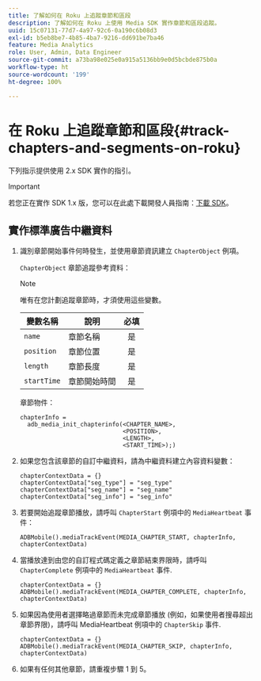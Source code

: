```yaml
---
title: 了解如何在 Roku 上追蹤章節和區段
description: 了解如何在 Roku 上使用 Media SDK 實作章節和區段追蹤。
uuid: 15c07131-77d7-4a97-92c6-0a190c6b08d3
exl-id: b5eb8be7-4b85-4ba7-9216-dd691be7ba46
feature: Media Analytics
role: User, Admin, Data Engineer
source-git-commit: a73ba98e025e0a915a5136bb9e0d5bcbde875b0a
workflow-type: ht
source-wordcount: '199'
ht-degree: 100%

---
```


# 在 Roku 上追蹤章節和區段{#track-chapters-and-segments-on-roku}

下列指示提供使用 2.x SDK 實作的指引。

>[!IMPORTANT]
>
> 若您正在實作 SDK 1.x 版，您可以在此處下載開發人員指南：[下載 SDK](/help/getting-started/download-sdks.md)。

## 實作標準廣告中繼資料

1. 識別章節開始事件何時發生，並使用章節資訊建立 `ChapterObject` 例項。

   `ChapterObject` 章節追蹤參考資料：

   >[!NOTE]
   >
   >唯有在您計劃追蹤章節時，才須使用這些變數。

   | 變數名稱 | 說明 | 必填 |
   | --- | --- | :---: |
   | `name` | 章節名稱 | 是 |
   | `position` | 章節位置 | 是 |
   | `length` | 章節長度 | 是 |
   | `startTime` | 章節開始時間 | 是 |

   章節物件：

   ```
   chapterInfo =  
     adb_media_init_chapterinfo(<CHAPTER_NAME>,  
                                <POSITION>,  
                                <LENGTH>,  
                                <START_TIME>);)
   ```

1. 如果您包含該章節的自訂中繼資料，請為中繼資料建立內容資料變數：

   ```
   chapterContextData = {}
   chapterContextData["seg_type"] = "seg_type"
   chapterContextData["seg_name"] = "seg_name"
   chapterContextData["seg_info"] = "seg_info"
   ```

1. 若要開始追蹤章節播放，請呼叫 `ChapterStart` 例項中的 `MediaHeartbeat` 事件：

   ```
   ADBMobile().mediaTrackEvent(MEDIA_CHAPTER_START, chapterInfo, chapterContextData)
   ```

1. 當播放達到由您的自訂程式碼定義之章節結束界限時，請呼叫 `ChapterComplete` 例項中的 `MediaHeartbeat` 事件.

   ```
   chapterContextData = {}
   ADBMobile().mediaTrackEvent(MEDIA_CHAPTER_COMPLETE, chapterInfo, chapterContextData)
   ```

1. 如果因為使用者選擇略過章節而未完成章節播放 (例如，如果使用者搜尋超出章節界限)，請呼叫 MediaHeartbeat 例項中的 `ChapterSkip` 事件.

   ```
   chapterContextData = {}
   ADBMobile().mediaTrackEvent(MEDIA_CHAPTER_SKIP, chapterInfo, chapterContextData)
   ```

1. 如果有任何其他章節，請重複步驟 1 到 5。
